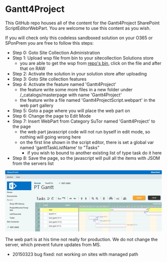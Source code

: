 Gantt4Project
===============
This GitHub repo houses all of the content for the Gantt4Project SharePoint ScriptEditorWebPart. 
You are welcome to use this content as you wish.

If you will check only this codeless sandboxed solution on your O365 or SPonPrem you are free to follow this steps:

- Step 0: Goto Site Collection Administration
- Step 1: Upload wsp file from bin to your sitecollection Solutions store
    - you are able to get the wsp from [repo's bin](Gantt4Project/bin), click on the file and after that on RAW
- Step 2: Activate the solution in your solution store after uploading
- Step 3: Goto Site collection features
- Step 4: Activate the feature named 'Gantt4Project'
    - the feature write some more files in a new folder under /_catalogs/masterpage with name 'Gantt4Project'
    - the feature write a file named 'Gantt4ProjectScript.webpart' in the web part gallery
- Step 5: Goto a page where you will place the web part on
- Step 6: Change the page to Edit Mode
- Step 7: Insert WebPart from Category SuTor named 'Gantt4Project' to the page
    - the web part javascript code will not run byself in edit mode, so nothing will going wrong here
    - on the first line shown in the script editor, there is set a global var named 'ganttTaskListName' to "Tasks"
        - if you wish to bound to another existing list of type task do it here
- Step 8: Save the page, so the javascript will pull all the items with JSOM from the servers list

![ScreenShot](gantt4project.JPG)

The web part is at his time not really for production.
We do not change the server, which prevent future updates from MS.

- 20150323 bug fixed: not working on sites with managed path  
 